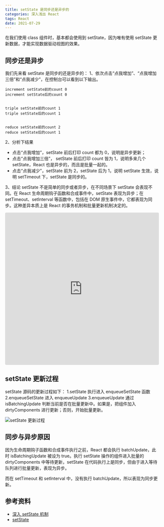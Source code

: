 ```yaml
---
title: setState 是同步还是异步的
categories: 深入浅出 React
tags: React
date: 2021-07-29
---
```


在我们使用 class 组件时，基本都会使用到 setState，因为唯有使用 setState 更新数据，才能实现数据驱动视图的效果。

<!-- more -->

## 同步还是异步

我们先来看 setState 是同步的还是异步的：
1、依次点击“点我增加”、“点我增加三倍”和“点我减少”，在控制台可以看到以下输出。

```
increment setState前的count 0
increment setState后的count 0


triple setState前的count 1
triple setState后的count 1


reduce setState前的count 2
reduce setState后的count 1
```

2、分析下结果

- 点击“点我增加”，setState 前后打印 count 都为 0，说明是异步更新；
- 点击“点我增加三倍”， setState 前后打印 count 皆为 1，说明多来几个 setState，React 也是异步的，而且是批量一起的。
- 点击“点我减少”，setState 前为 2，setState 后为 1，说明 setState 生效，说明 setTimeout 下，setState 是同步的。

3、结论
setState 不是简单的同步或者异步，在不同场景下 setState 会表现不同。在 React 生命周期钩子函数和合成事件中，setState 表现为异步；在 setTimeout、setInterval 等函数中，包括在 DOM 原生事件中，它都表现为同步。这种差异本质上是 React 的事务机制和批量更新机制决定的。

<iframe src="https://codesandbox.io/embed/setstate-yz93g?fontsize=14&hidenavigation=1&theme=dark"
     style="width:100%; height:500px; border:0; border-radius: 4px; overflow:hidden;"
     title="setState"
     allow="accelerometer; ambient-light-sensor; camera; encrypted-media; geolocation; gyroscope; hid; microphone; midi; payment; usb; vr; xr-spatial-tracking"
     sandbox="allow-forms allow-modals allow-popups allow-presentation allow-same-origin allow-scripts"
   ></iframe>

## setState 更新过程

setState 源码的更新过程如下：
1.setState 执行进入 enqueueSetState 函数
2.enqueueSetState 进入 enqueueUpdate
3.enqueueUpdate 通过 isBatchingUpdate 判断当前是否在批量更新中。如果是，把组件加入 dirtyComponents 进行更新；否则，开始批量更新。

![setState 更新过程](./setState.png)

## 同步与异步原因

因为生命周期钩子函数和合成事件执行之前，React 都会执行 batchUpdate，此时 isBatchingUpdate 被设为 true。执行 setState 操作的组件进入批量的 dirtyComponents 中等待更新，setState 在代码执行上是同步，但由于进入等待队列进行批量更新，表现为异步。

而在 setTimeout 和 setInterval 中，没有执行 batchUpdate，所以表现为同步更新。

## 参考资料

- [深入 setState 机制](https://github.com/sisterAn/blog/issues/26)
- [setState](https://github.com/QiQi57/react-setstate)
